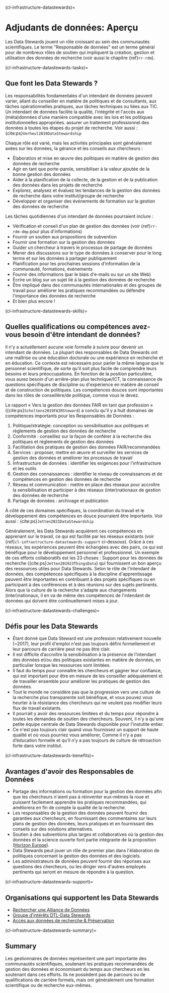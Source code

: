 (cl-infrastructure-datastewards)=
# Adjudants de données: Aperçu

Les Data Stewards jouent un rôle croissant au sein des communautés scientifiques. Le terme "Responsable de données" est un terme général pour de nombreux rôles de soutien qui impliquent la création, gestion et utilisation des données de recherche (voir aussi le chapitre {ref}`rr-rdm`).

(cl-infrastructure-datastewards-tasks)=
## Que font les Data Stewards ?
Les responsabilités fondamentales d'un intendant de données peuvent varier, allant du conseiller en matière de politiques et de consultants, aux tâches opérationnelles pratiques, aux tâches techniques ou liées aux TIC. Un intendant de données facilite la qualité, l'intégrité et l'accès aux (méta)données d'une manière compatible avec les lois et les politiques institutionnelles appropriées. assurer un traitement professionnel des données à toutes les étapes du projet de recherche. Voir aussi : {cite:ps}`Verheul2019DataStewardship`

Chaque rôle est varié, mais les activités principales sont généralement axées sur les données, la gérance et les conseils aux chercheurs :
* Élaboration et mise en œuvre des politiques en matière de gestion des données de recherche
* Agir en tant que porte-parole, sensibiliser à la valeur ajoutée de la bonne gestion des données
* Aider à la planification de la collecte, de la gestion et de la publication des données dans les projets de recherche
* Explorez, analysez et évaluez les tendances de la gestion des données de recherche dans votre institut/groupe de recherche
* Développer et organiser des événements de formation sur la gestion des données de recherche

Les tâches quotidiennes d'un intendant de données pourraient inclure :
* Vérification et conseil d'un plan de gestion des données (voir {ref}`rr-rdm-dmp` pour plus d'informations)
* Fournir un soutien aux propositions de subvention
* Fournir une formation sur la gestion des données
* Guider un chercheur à travers le processus de partage de données
* Mener des discussions sur le type de données à conserver pour le long terme et sur les données à partager publiquement
* Planification pour les prochaines sessions d'information de la communauté, formations, événements
* Fournir des informations (par le biais d'e-mails ou sur un site Web)
* Écrire un blog sur un sujet lié à la gestion des données de recherche
* Être impliqué dans des communautés internationales et des groupes de travail pour améliorer les pratiques recommandées ou défendre l'importance des données de recherche
* Et bien plus encore !


(cl-infrastructure-datastewards-skills)=
## Quelles qualifications ou compétences avez-vous besoin d'être intendant de données?
Il n'y a actuellement aucune voie formelle à suivre pour devenir un intendant de données. La plupart des responsables de Data Stewards ont une maîtrise ou une éducation doctorale ou une expérience en recherche et en éducation. Ce contexte est nécessaire pour parler la même langue que le personnel scientifique, de sorte qu'il soit plus facile de comprendre leurs besoins et leurs préoccupations. En fonction de la position particulière, vous aurez besoin d'un arrière-plan plus technique/ICT, la connaissance de questions spécifiques de discipline ou d'expérience en matière de conseil et de construction de politiques. Les compétences douces sont importantes dans les rôles de conseillère/de politique, comme vous le devez.

Le rapport « Vers la gestion des données FAIR en tant que profession » ({cite:ps}`Scholtens2019FAIRSteward`) a conclu qu'il y a huit domaines de compétences importants pour les Responsables de Données :
1. Politique/stratégie: conception ou sensibilisation aux politiques et règlements de gestion des données de recherche
2. Conformité : conseillez sur la façon de conférer à la recherche des politiques et règlements de gestion des données
3. Facilitation des pratiques de gestion des données FAIR/recommandées
4. Services : proposer, mettre en œuvre et surveiller les services de gestion des données et améliorer les processus de travail
5. Infrastructure de données : identifier les exigences pour l'infrastructure et les outils
6. Gestion des connaissances : identifier le niveau de connaissances et de compétences en gestion des données de recherche
7. Réseau et communication : mettre en place des réseaux pour accroître la sensibilisation et participer à des réseaux (inter)nationaux de gestion des données de recherche
8. Partage de données : archivage et publication

À côté de ces domaines spécifiques, la coordination du travail et le développement des compétences en douce pourraient être importants. Voir aussi : {cite:ps}`Jetten2021DataStewardship`

Généralement, les Data Stewards acquièrent ces compétences en apprenant sur le travail, ce qui est facilité par les réseaux existants (voir {ref}`cl-infrastructure-datastewards-support` ci-dessous). Grâce à ces réseaux, les expériences peuvent être échangées avec des pairs, ce qui est bénéfique pour le développement personnel et professionnel. Un exemple de ces efforts collaboratifs est les 23 choses : Support pour les données de recherche ({cite:ps}`Jetten201923ThingsData`) qui fournissent un bon aperçu des ressources utiles pour Data Stewards. Selon le rôle de l'intendant de données, des compétences spécifiques à la discipline d'apprentissage peuvent être importantes en contribuant à des projets spécifiques ou en participant à des conférences et à des réunions sur des sujets pertinents. Alors que la culture de la recherche s'adapte aux changements (inter)nationaux, il en va de même des compétences de l'intendant de données qui doivent être continuellement mises à jour.


(cl-infrastructure-datastewards-challenges)=
## Défis pour les Data Stewards
* Étant donné que Data Steward est une profession relativement nouvelle (~2017), leur profil d'emploi n'est pas toujours défini formellement et leur parcours de carrière peut ne pas être clair.
* Il est difficile d’accroître la sensibilisation à la présence de l’intendant des données et/ou des politiques existantes en matière de données, en particulier lorsque les ressources sont limitées.
* Il faut du temps pour connaître les chercheurs et gagner leur confiance, qui est important pour être en mesure de les conseiller adéquatement et de travailler ensemble pour améliorer les pratiques de gestion des données.
* Tout le monde ne considère pas que la progression vers une culture de la recherche plus transparente soit bénéfique, et vous pouvez vous heurter à la résistance des chercheurs qui ne veulent pas modifier leurs flux de travail existants.
* Il pourrait y avoir des ressources limitées et du temps pour répondre à toutes les demandes de soutien des chercheurs. Souvent, il n'y a qu'une petite équipe centrale de Data Stewards disponible pour l'instutite entier.
* Ce n'est pas toujours clair quand vous fournissez un support de haute qualité et où vous pourriez vous améliorer, Comme il n’y a pas d’éducation formelle et qu’il n’y a pas toujours de culture de rétroaction forte dans votre institut.

(cl-infrastructure-datastewards-benefits)=
## Avantages d'avoir des Responsables de Données
* Partage des informations ou formation pour la gestion des données afin que les chercheurs n'aient pas à réinventer eux-mêmes la roue et puissent facilement apprendre les pratiques recommandées, qui améliorera en fin de compte la qualité de la recherche.
* Les responsables de la gestion des données peuvent fournir des garanties aux chercheurs, en fournissant des commentaires sur leurs plans de gestion des données, leurs pratiques et en fournissant des conseils sur des solutions alternatives.
* Soutien à des subventions plus larges et collaboratives où la gestion des données et la science ouverte font partie intégrante de la proposition ([Horizon Europe](https://ec.europa.eu/info/research-and-innovation/funding/funding-opportunities/funding-programmes-and-open-calls/horizon-europe_en)).
* Data Stewards peut jouer un rôle de premier plan dans l'élaboration de politiques concernant la gestion des données et des logiciels.
* Les administrateurs de données peuvent fournir des réponses aux questions des chercheurs, ou les diriger vers d'autres employés pertinents qui seront en mesure de répondre à la question.

(cl-infrastructure-datastewards-support)=
## Organisations qui supportent les Data Stewards
* [Rechercher une Alliance de Données](https://www.rd-alliance.org/)
* [Groupe d'intérêts DTL-Data Stewards](https://www.dtls.nl/about/community/interest-groups/data-stewards-interest-group/)
* [Accès aux données de recherche & Préservation](https://rdapassociation.org/)


(cl-infrastructure-datastewards-summary)=
## Summary
Les gestionnaires de données représentent une part importante des communautés scientifiques, soutenant les pratiques recommandées de gestion des données et économisant du temps aux chercheurs en les soutenant dans ces efforts. Ils ne possèdent pas de parcours ou de qualifications de carrière formels, mais ont généralement une formation scientifique ou de recherche eux-mêmes.


<!-- 
> See the [style guide](https://the-turing-way.netlify.app/community-handbook/style/style-crossref.html) for The Turing Way's recommendations on cross referencing.
> To include an image in your writing, use the MyST directive shown below. 
> Remember to add your image to the `figures` [folder](https://github.com/alan-turing-institute/the-turing-way/tree/main/book/website/figures) and use the correct path, else it will not be displayed.

```{figure} ../../figures/image-name.png
---
name: image-name
alt: describe your image for readers who rely on screen readers
---
Your image caption here
```

> To include code blocks, simply enclose your code in three sets of backticks shown below.

```
def simple_function():
    pass
```

> To include an admonition or to highlight a block of text that exists slightly apart from the narrative of your section, use the directive shown below. Jupyter Book's [documentation](https://jupyterbook.org/content/content-blocks.html#) has other useful examples.

```{note}
Here is a note!
```




<!-- IMPORTANT!

- Use this template to create your chapter's subchapters.
- Refrain from writing very long subchapters as readers may be unwilling to read them. Rather, you should split long subchapters into smaller subchapters if necessary.



BEFORE YOU GO

- Have a look at the Style Guide and the Maintaining Consistency chapters to ensure that you have followed the relevant recommendations on
  - Avoiding HTML
  - Consecutive headers
  - Labels and cross referencing
  - Using images
  - Latin abbreviations
  - References and citations
  - Title casing
  - Matching headers with reference in table of content

-->
